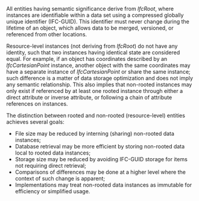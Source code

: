 All entities having semantic significance derive from _IfcRoot_, where instances are identifiable within a data set using a compressed globally unique identifier (IFC-GUID). This identifier must never change during the lifetime of an object, which allows data to be merged, versioned, or referenced from other locations.

Resource-level instances (not deriving from _IfcRoot_) do not have any identity, such that two instances having identical state are considered equal. For example, if an object has coordinates described by an _IfcCartesianPoint_ instance, another object with the same coordinates may have a separate instance of _IfcCartesianPoint_ or share the same instance; such difference is a matter of data storage optimization and does not imply any semantic relationship. This also implies that non-rooted instances may only exist if referenced by at least one rooted instance through either a direct attribute or inverse attribute, or following a chain of attribute references on instances.

The distinction between rooted and non-rooted (resource-level) entities achieves several goals:

* File size may be reduced by interning (sharing) non-rooted data instances; 
* Database retrieval may be more efficient by storing non-rooted data local to rooted data instances; 
* Storage size may be reduced by avoiding IFC-GUID storage for items not requiring direct retrieval; 
* Comparisons of differences may be done at a higher level where the context of such change is apparent; 
* Implementations may treat non-rooted data instances as immutable for efficiency or simplified usage.